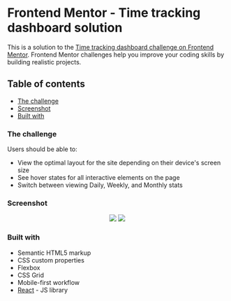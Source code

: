 # Frontend Mentor - Time tracking dashboard solution

This is a solution to the [Time tracking dashboard challenge on Frontend Mentor](https://www.frontendmentor.io/challenges/time-tracking-dashboard-UIQ7167Jw). Frontend Mentor challenges help you improve your coding skills by building realistic projects. 

## Table of contents

  - [The challenge](#the-challenge)
  - [Screenshot](#screenshot)
  - [Built with](#built-with)
 ### The challenge

Users should be able to:

- View the optimal layout for the site depending on their device's screen size
- See hover states for all interactive elements on the page
- Switch between viewing Daily, Weekly, and Monthly stats

### Screenshot

<p align="center">
  <img src="../src/assets/desktop.png">
  <img src="../src/assets/mobile.png">
</p>



### Built with

- Semantic HTML5 markup
- CSS custom properties
- Flexbox
- CSS Grid
- Mobile-first workflow
- [React](https://reactjs.org/) - JS library